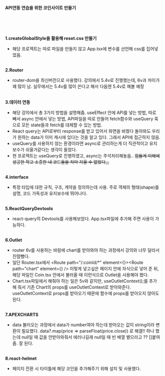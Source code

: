 **API연동 연습을 위한 코인사이트 만들기**

<br /><br /><br />

**1.createGlobalStyle을 활용해 reset.css 만들기**
<br />
- 해당 프로젝트는 따로 파일을 만들지 않고 App.tsx에 변수를 선언해 css를 집어넣었음.
<br /><br />

**2.Router**
<br /> 
- router-dom을 최신버전으로 사용했다. 강의에서 5.4v로 진행했는데, 6v과 차이가 꽤 많이 남. 실무에서는 5.4v를 많이 쓴다고 해서 다음엔 5.4v로 해볼 예정
<br /><br />

**3.데이터 연동**
<br />
- 해당 강의에서 총 3가지 방법을 설명해줌. useEffect 안에 API를 넣는 방법, 따로 빼서 async 안에서 넣는 방법, API파일을 따로 만들어 fetch함수와 useQuery 훅으로 모든 state들과 fetch를 대체할 수 있는 방법.
- React query는 API로부터 response를 받고 있어서 화면을 바꿨다 돌아와도 우리가 원하는 data가 이미 캐시에 있다는 것을 알고 있다. 그래서 API에 접근하지 않음.
- useQuery를 사용하지 않는 환경이라면 async로 관리하는게 더 직관적이고 유지보수가 쉬울거같다는 생각이 들었다.
- 현 프로젝트는 useQuery로 진행하였고, async는 주석처리해놓음.. ~~힘들게 이해에 성공한 작고 소중한 내 코드들을 차마 지울 수 없었다,,,~~
<br /><br />

**4.interface**
<br />
- 특정 타입에 대한 규칙, 구조, 계약을 정의하는데 사용. 주로 객체의 형태(shape)를 설명, 코드 가독성과 유지보수에 뛰어나다.
<br /><br />

**5.ReactQueryDevtools**
<br />
- react-query의 Devtools를 사용해보았다. App.tsx파일에 추가해 주면 사용이 가능하다.
<br /><br />

**6.Outlet**
<br />
- router 6v를 사용하는 바람에 chart를 받아와야 하는 과정에서 강의와 너무 달라서 진땀뺐다.
- 일단 Router.tsx에서 <Route path="/:coinId/*" element={<Coin />}><Route path="chart" element={<Chart />} /></Route> 이렇게 넣고싶은 페이지 안에 자식으로 넣어 준 뒤, 해당 파일인 Coin.tsx 안에서 불러올 때 <Outlet context={coinId} />이런식으로 Outlet을 사용해야 했다.
- Chart.tsx파일에서 해줘야 하는 일은 5v와 같지만, useOutletContext();를 추가해 줘서 기존 Chart의 props를 useOutletContext로 받아와준다. useOutletContext로 props를 받아오기 때문에 함수에 props를 받아오지 않아도 된다.
<br /><br />

**7.APEXCHARTS**
<br />
- data 불러오는 과정에서 data가 number여야 하는데 받아오는 값이 string이라 변환이 필요했다. data?.map(price => parseFloat(price.close)) 로 해결!! 하나 했는데 null일 때 값을 안받아와줘서 에러나길래 null일 때 빈 배열 뱉으라고 ?? []붙여줌. 잘 된다.
<br /><br />

**8.react-helmet**
<br />
- 페이지 전환 시 타이틀에 해당 코인을 추가해주기 위해 설치 및 사용했다.

